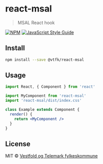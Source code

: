 # react-msal

> MSAL React hook

[![NPM](https://img.shields.io/npm/v/@vtfk/react-msal.svg)](https://www.npmjs.com/package/@vtfk/react-msal) [![JavaScript Style Guide](https://img.shields.io/badge/code_style-standard-brightgreen.svg)](https://standardjs.com)

## Install

```bash
npm install --save @vtfk/react-msal
```

## Usage

```jsx
import React, { Component } from 'react'

import MyComponent from 'react-msal'
import 'react-msal/dist/index.css'

class Example extends Component {
  render() {
    return <MyComponent />
  }
}
```

## License

MIT © [Vestfold og Telemark fylkeskommune](https://github.com/vtfk)
